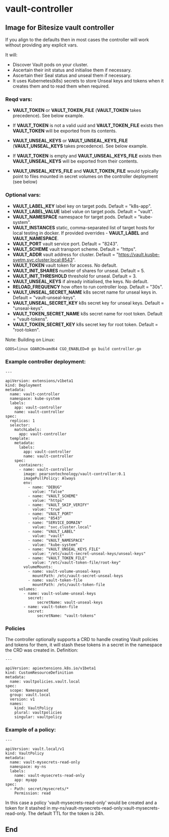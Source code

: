 # vault-controller
## Image for Bitesize vault controller

If you align to the defaults then in most cases the controller will work without providing any explicit vars.

It will:

- Discover Vault pods on your cluster.
- Ascertain their init status and initialise them if necessary.
- Ascertain their Seal status and unseal them if necessary.
- It uses Kubernetes(k8s) secrets to store Unseal keys and tokens when it creates them and to read them when required.

### Reqd vars:
- **VAULT_TOKEN** or **VAULT_TOKEN_FILE** (**VAULT_TOKEN** takes precedence). See below example.
- If **VAULT_TOKEN** is not a valid uuid and **VAULT_TOKEN_FILE** exists then **VAULT_TOKEN** will be exported from its contents.

- **VAULT_UNSEAL_KEYS** or **VAULT_UNSEAL_KEYS_FILE** (**VAULT_UNSEAL_KEYS** takes precedence). See below example.
- If **VAULT_TOKEN** is empty and **VAULT_UNSEAL_KEYS_FILE** exists then **VAULT_UNSEAL_KEYS** will be exported from their contents.

- **VAULT_UNSEAL_KEYS_FILE** and **VAULT_TOKEN_FILE** would typically point to files mounted in secret volumes on the controller deployment (see below)

### Optional vars:

- **VAULT_LABEL_KEY** label key on target pods. Default = "k8s-app".
- **VAULT_LABEL_VALUE** label value on target pods. Default = "vault".
- **VAULT_NAMESPACE** namespace for target pods. Default = "kube-system".
- **VAULT_INSTANCES** static, comma-separated list of target hosts for local testing in docker. If provided overrides - **VAULT_LABEL** and **VAULT_NAMESPACE**.
- **VAULT_PORT** vault service port. Default = "8243".
- **VAULT_SCHEME** vault transport scheme. Default = "https".
- **VAULT_ADDR** vault address for cluster. Default = "https://vault.kusbe-syetm.svc.cluster.local:8543".
- **VAULT_TOKEN** vault token for access. No default.
- **VAULT_INIT_SHARES** number of shares for unseal. Default = 5.
- **VAULT_INIT_THRESHOLD** threshold for unseal. Default = 3.
- **VAULT_UNSEAL_KEYS** if already initialised, the keys. No default.
- **RELOAD_FREQUENCY** how often to run controller loop. Default = "30s".
- **VAULT_UNSEAL_SECRET_NAME** k8s secret name for unseal keys in. Default = "vault-unseal-keys".
- **VAULT_UNSEAL_SECRET_KEY** k8s secret key for unseal keys. Default = "unseal-keys".
- **VAULT_TOKEN_SECRET_NAME** k8s secret name for root token. Default = "vault-tokens".
- **VAULT_TOKEN_SECRET_KEY** k8s secret key for root token. Default = "root-token".

Note:
Building on Linux:
```
GOOS=linux GOARCH=amd64 CGO_ENABLED=0 go build controller.go
```

### Example controller deployment:

```
---

apiVersion: extensions/v1beta1
kind: Deployment
metadata:
  name: vault-controller
  namespace: kube-system
  labels:
    app: vault-controller
    name: vault-controller
spec:
  replicas: 1
  selector:
    matchLabels:
      app: vault-controller
  template:
    metadata:
      labels:
        app: vault-controller
        name: vault-controller
    spec:
      containers:
      - name: vault-controller
        image: pearsontechnology/vault-controller:0.1
        imagePullPolicy: Always
        env:
          - name: "DEBUG"
            value: "false"
          - name: "VAULT_SCHEME"
            value: "https"
          - name: "VAULT_SKIP_VERIFY"
            value: "true"
          - name: "VAULT_PORT"
            value: "8543"
          - name: "SERVICE_DOMAIN"
            value: "svc.cluster.local"
          - name: "VAULT_LABEL"
            value: "vault"
          - name: "VAULT_NAMESPACE"
            value: "kube-system"
          - name: "VAULT_UNSEAL_KEYS_FILE"
            value: "/etc/vault-secret-unseal-keys/unseal-keys"
          - name: "VAULT_TOKEN_FILE"
            value: "/etc/vault-token-file/root-key"
        volumeMounts:
          - name: vault-volume-unseal-keys
            mountPath: /etc/vault-secret-unseal-keys
          - name: vault-token-file
            mountPath: /etc/vault-token-file
      volumes:
        - name: vault-volume-unseal-keys
          secret:
              secretName: vault-unseal-keys
        - name: vault-token-file
          secret:
              secretName: "vault-tokens"

```

### Policies

The controller optionally supports a CRD to handle creating Vault policies and tokens for them, it will stash these tokens in a secret in the namespace the CRD was created in. Definition:

```
---

apiVersion: apiextensions.k8s.io/v1beta1
kind: CustomResourceDefinition
metadata:
  name: vaultpolicies.vault.local
spec:
  scope: Namespaced
  group: vault.local
  version: v1
  names:
    kind: VaultPolicy
    plural: vaultpolicies
    singular: vaultpolicy

```

### Example of a policy:

```
---

apiVersion: vault.local/v1
kind: VaultPolicy
metadata:
  name: vault-mysecrets-read-only
  namespace: my-ns
  labels:
    name: vault-mysecrets-read-only
    app: myapp
spec:
  - Path: secret/mysecrets/*
    Permission: read

```

In this case a policy 'vault-mysecrets-read-only' would be created and a token for it stashed in my-ns/vault-mysecrets-read-only:vault-mysecrets-read-only. The default TTL for the token is 24h.

## End
